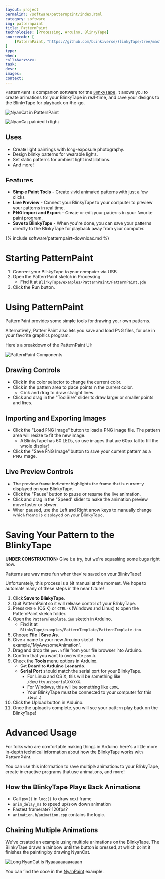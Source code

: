 ```yaml
---
layout: project
permalink: /software/patternpaint/index.html
category: software
img: patternpaint
title: PatternPaint
technologies: [Processing, Arduino, BlinkyTape]
sourcecode: [
	[PatternPaint, "https://github.com/blinkiverse/BlinkyTape/tree/master/examples/PatternPaint"]
]
type:
when:
collaborators:
task: 
desc:
images:
context: 
---
```


PatternPaint is companion software for the [BlinkyTape](/blinkytape).  It allows you to create animations for your BlinkyTape in real-time, and save your designs to the BlinkyTape for playback on-the-go.

![NyanCat in PatternPaint](/images/{{page.img}}/PatternPaint-nyan.png)

![NyanCat painted in light](/images/{{page.img}}/nyan-painted.jpg)

## Uses

* Create light paintings with long-exposure photography.
* Design blinky patterns for wearable lights.
* Set static patterns for ambient light installations.
* And more!

## Features

* **Simple Paint Tools** - Create vivid animated patterns with just a few clicks.
* **Live Preview** - Connect your BlinkyTape to your computer to preview your patterns in real time.
* **PNG Import and Export** - Create or edit your patterns in your favorite paint program.
* **Save to BlinkyTape** - When you're done, you can save your patterns directly to the BlinkyTape for playback away from your computer.

{% include software/patternpaint-download.md %}

# Starting PatternPaint

1. Connect your BlinkyTape to your computer via USB
2. Open the PatternPaint sketch in Processing
    * Find it at `BlinkyTape/examples/PatternPaint/PatternPaint.pde`
3. Click the Run button.

# Using PatternPaint

PatternPaint provides some simple tools for drawing your own patterns.

Alternatively, PatternPaint also lets you save and load PNG files, for use in
your favorite graphics program.

Here's a breakdown of the PatternPaint UI:

![PatternPaint Components](/images/{{page.img}}/PatternPaint-screenshot.png)

## Drawing Controls

* Click in the color selector to change the current color.
* Click in the pattern area to place points in the current color.
    * Click and drag to draw straight lines.
* Click and drag in the "ToolSize" slider to draw larger or smaller points and lines.

## Importing and Exporting Images

* Click the "Load PNG Image" button to load a PNG image file.  The pattern area will resize to fit the new image.
    * A BlinkyTape has 60 LEDs, so use images that are 60px tall to fill the whole display!
* Click the "Save PNG Image" button to save your current pattern as a PNG image.

## Live Preview Controls

* The preview frame indicator highlights the frame that is currently displayed on your BlinkyTape.
* Click the "Pause" button to pause or resume the live animation.
* Click and drag in the "Speed" slider to make the animation preview move faster or slower.
* When paused, use the Left and Right arrow keys to manually change which frame is displayed on your BlinkyTape.

# Saving Your Pattern to the BlinkyTape

**UNDER CONSTRUCTION:** Give it a try, but we're squashing some bugs right now.

Patterns are way more fun when they're saved on your BlinkyTape!

Unfortunately, this process is a bit manual at the moment.  We hope to automate many of these steps in the near future!

1. Click **Save to BlinkyTape**.
1. Quit PatternPaint so it will release control of your BlinkyTape.
1. Press `CMD-k` (OS X) or `CTRL-k` (Windows and Linux) to open the PatternPaint sketch folder.
1. Open the `PatternTemplate.ino` sketch in Arduino.
    * Find it at `BlinkyTape/examples/PatternTemplate/PatternTemplate.ino`.
1. Choose **File** | **Save As**.
1. Give a name to your new Arduino sketch.  For example,"MyAwesomeAnimation".
1. Drag and drop the `pov.h` file from your file browser into Arduino.
1. Confirm that you want to overwrite `pov.h`.
1. Check the **Tools** menu options in Arduino.
    * Set **Board** to **Arduino Leonardo**.
    * **Serial Port** should match the serial port for your BlinkyTape.
	    * For Linux and OS X, this will be something like `/dev/tty.usbserialXXXXXX`.
		* For Windows, this will be something like `COM6`.
		* Your BlinkyTape must be connected to your computer for this step! :)
1. Click the Upload button in Arduino.
1. Once the upload is complete, you will see your pattern play back on the BlinkyTape!

# Advanced Usage

For folks who are comfortable making things in Arduino, here's a little more
in-depth technical information about how the BlinkyTape works with PatternPaint.

You can use this information to save multiple animations to your BlinkyTape,
create interactive programs that use animations, and more!

## How the BlinkyTape Plays Back Animations

* Call `pov()` in `loop()` to draw next frame
* `anim_delay_ms` to speed up/slow down animation
* Fastest framerate? 120fps?
* `animation.h`/`animation.cpp` contains the logic.

## Chaining Multiple Animations

We've created an example using multiple animations on the BlinkyTape.
The BlinkyTape draws a rainbow until the button is pressed, at which point
it finishes the painting by drawing NyanCat.

![Long NyanCat is Nyaaaaaaaaaaaan](/images/{{page.img}}/nyan-paint-long.jpg)

You can find the code in the [NyanPaint](https://github.com/blinkiverse/BlinkyTape/tree/master/examples/light_painting_examples/NyanPaint) example.
